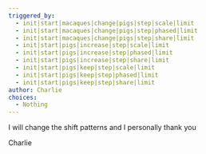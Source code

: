 ```yaml
---
triggered_by:
  - init|start|macaques|change|pigs|step|scale|limit
  - init|start|macaques|change|pigs|step|phased|limit
  - init|start|macaques|change|pigs|step|share|limit
  - init|start|pigs|increase|step|scale|limit
  - init|start|pigs|increase|step|phased|limit
  - init|start|pigs|increase|step|share|limit
  - init|start|pigs|keep|step|scale|limit
  - init|start|pigs|keep|step|phased|limit
  - init|start|pigs|keep|step|share|limit
author: Charlie
choices:
  - Nothing
---
```

I will change the shift patterns and I personally thank you

Charlie
